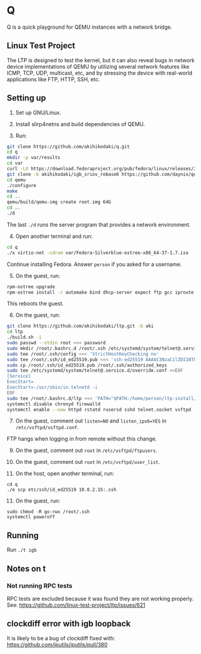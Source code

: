 # Q

Q is a quick playground for QEMU instances with a network bridge.

## Linux Test Project

The LTP is designed to test the kernel, but it can also reveal bugs in network
device implementations of QEMU by utilizing several network features like
ICMP, TCP, UDP, multicast, etc, and by stressing the device with real-world
applications like FTP, HTTP, SSH, etc.

## Setting up

1. Set up GNU/Linux.

2. Install slirp4netns and build dependencies of QEMU.

3. Run:

```sh
git clone https://github.com/akihikodaki/q.git
cd q
mkdir -p var/results
cd var
curl -LO https://download.fedoraproject.org/pub/fedora/linux/releases/37/Silverblue/x86_64/iso/Fedora-Silverblue-ostree-x86_64-37-1.7.iso
git clone -b akihikodaki/igb_sriov_rebase6 https://github.com/daynix/qemu.git
cd qemu
./configure
make
cd ..
qemu/build/qemu-img create root.img 64G
cd ..
./d
```

The last `./d` runs the server program that provides a network environment.

4. Open another terminal and run:

```sh
cd q
./x virtio-net -cdrom var/Fedora-Silverblue-ostree-x86_64-37-1.7.iso
```

Continue installing Fedora. Answer `person` if you asked for a username.

5. On the guest, run:

```sh
rpm-ostree upgrade
rpm-ostree install -r automake bind dhcp-server expect ftp gcc iproute-tc make net-tools rusers rusers-server tcpdump telnet telnet-server traceroute vsftpd
```

This reboots the guest.

6. On the guest, run:

```sh
git clone https://github.com/akihikodaki/ltp.git -b aki
cd ltp
./build.sh -i
sudo passwd --stdin root <<< password
sudo mkdir /root/.bashrc.d /root/.ssh /etc/systemd/system/telnet@.service.d
sudo tee /root/.ssh/config <<< 'StrictHostKeyChecking no'
sudo tee /root/.ssh/id_ed25519.pub <<< 'ssh-ed25519 AAAAC3NzaC1lZDI1NTE5AAAAIMXBrKSRDUiHhTAzGdqcWlny2XiPXEXA7U1WxsZWCZiI'
sudo cp /root/.ssh/id_ed25519.pub /root/.ssh/authorized_keys
sudo tee /etc/systemd/system/telnet@.service.d/override.conf <<EOF
[Service]
ExecStart=
ExecStart=-/usr/sbin/in.telnetd -i
EOF
sudo tee /root/.bashrc.d/ltp <<< 'PATH="$PATH:/home/person/ltp-install/testcases/bin"'
systemctl disable chronyd firewalld
systemctl enable --now httpd rstatd rusersd sshd telnet.socket vsftpd
```

7. On the guest, comment out `listen=NO` and `listen_ipv6=YES` in
   `/etc/vsftpd/vsftpd.conf`.

FTP hangs when logging in from remote without this change.

9. On the guest, comment out `root` in `/etc/vsftpd/ftpusers`.

10. On the guest, comment out `root` in `/etc/vsftpd/user_list`.

11. On the host, open another terminal, run:

```
cd q
./e scp etc/ssh/id_ed25519 10.0.2.15:.ssh
```

11. On the guest, run:

```
sudo chmod -R go-rwx /root/.ssh
systemctl poweroff
```

## Running

Run `./t igb`

## Notes on t

### Not running RPC tests

RPC tests are excluded because it was found they are not working properly. See:
https://github.com/linux-test-project/ltp/issues/621

## clockdiff error with igb loopback

It is likely to be a bug of clockdiff fixed with:
https://github.com/iputils/iputils/pull/380
